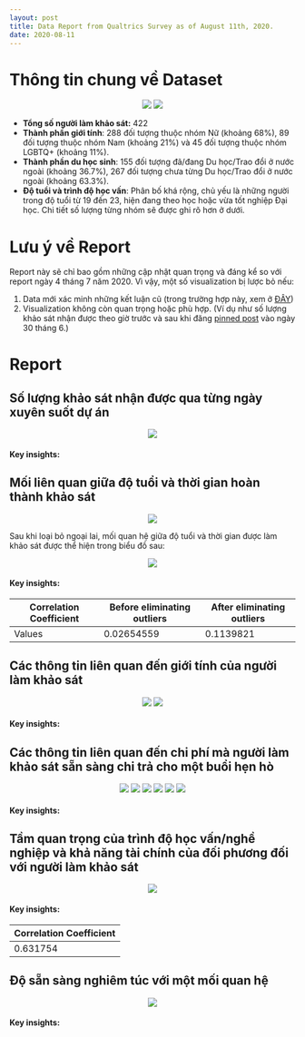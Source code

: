 ```yaml
---
layout: post
title: Data Report from Qualtrics Survey as of August 11th, 2020.
date: 2020-08-11
---
```


# Thông tin chung về Dataset

<p align="center">
  <img src="https://raw.githubusercontent.com/ngmaihuong/saigondatingproject/master/assets/img/0811/fd-1.png?raw=true">
  <img src="https://raw.githubusercontent.com/ngmaihuong/saigondatingproject/master/assets/img/0811/fd-5.png?raw=true">
</p>

- **Tổng số người làm khảo sát:** 422
- **Thành phần giới tính**: 288 đối tượng thuộc nhóm Nữ (khoảng 68%), 89 đối tượng thuộc nhóm Nam (khoảng 21%) và 45 đối tượng thuộc nhóm LGBTQ+ (khoảng 11%).
- **Thành phần du học sinh**: 155 đối tượng đã/đang Du học/Trao đổi ở nước ngoài (khoảng 36.7%), 267 đối tượng chưa từng Du học/Trao đổi ở nước ngoài (khoảng 63.3%).
- **Độ tuổi và trình độ học vấn**: Phân bố khá rộng, chủ yếu là những người trong độ tuổi từ 19 đến 23, hiện đang theo học hoặc vừa tốt nghiệp Đại học. Chi tiết số lượng từng nhóm sẽ được ghi rõ hơn ở dưới.

# Lưu ý về Report
Report này sẽ chỉ bao gồm những cập nhật quan trọng và đáng kể so với report ngày 4 tháng 7 năm 2020. Vì vậy, một số visualization bị lược bỏ nếu:
1. Data mới xác minh những kết luận cũ (trong trường hợp này, xem ở [ĐÂY](https://ngmaihuong.github.io/saigondatingproject/2020/07/05/report.html))
2. Visualization không còn quan trọng hoặc phù hợp. (Ví dụ như số lượng khảo sát nhận được theo giờ trước và sau khi đăng [pinned post](https://www.facebook.com/saigondatingproject/posts/125448935880031?__tn__=K-R) vào ngày 30 tháng 6.)

# Report

## Số lượng khảo sát nhận được qua từng ngày xuyên suốt dự án

<p align="center">
  <img src="https://raw.githubusercontent.com/ngmaihuong/saigondatingproject/master/assets/img/0811/fd-2.png?raw=true">
</p>

#### Key insights:

## Mối liên quan giữa độ tuổi và thời gian hoàn thành khảo sát

<p align="center">
  <img src="https://raw.githubusercontent.com/ngmaihuong/saigondatingproject/master/assets/img/0811/fd-3.png?raw=true">
</p>

Sau khi loại bỏ ngoại lai, mối quan hệ giữa độ tuổi và thời gian được làm khảo sát được thể hiện trong biểu đồ sau:

<p align="center">
  <img src="https://raw.githubusercontent.com/ngmaihuong/saigondatingproject/master/assets/img/0811/fd-4.png?raw=true">
</p>

#### Key insights:

Correlation Coefficient   | Before eliminating outliers | After eliminating outliers  |
------------------------- |-----------------------------|-----------------------------|
Values                    | 0.02654559                  | 0.1139821                  |

## Các thông tin liên quan đến giới tính của người làm khảo sát

<p align="center">
  <img src="https://raw.githubusercontent.com/ngmaihuong/saigondatingproject/master/assets/img/0811/fd-6.png?raw=true">
  <img src="https://raw.githubusercontent.com/ngmaihuong/saigondatingproject/master/assets/img/0811/fd-7.png?raw=true">
</p>

#### Key insights:

## Các thông tin liên quan đến chi phí mà người làm khảo sát sẵn sàng chi trả cho một buổi hẹn hò

<p align="center">
  <img src="https://raw.githubusercontent.com/ngmaihuong/saigondatingproject/master/assets/img/0811/fd-8.png?raw=true">
  <img src="https://raw.githubusercontent.com/ngmaihuong/saigondatingproject/master/assets/img/0811/fd-9.png?raw=true">
  <img src="https://raw.githubusercontent.com/ngmaihuong/saigondatingproject/master/assets/img/0811/fd-10.png?raw=true">
  <img src="https://raw.githubusercontent.com/ngmaihuong/saigondatingproject/master/assets/img/0811/fd-11.png?raw=true">
  <img src="https://raw.githubusercontent.com/ngmaihuong/saigondatingproject/master/assets/img/0811/fd-12.png?raw=true">
  <img src="https://raw.githubusercontent.com/ngmaihuong/saigondatingproject/master/assets/img/0811/fd-13.png?raw=true">
</p>

#### Key insights:

## Tầm quan trọng của trình độ học vấn/nghề nghiệp và khả năng tài chính của đối phương đối với người làm khảo sát

<p align="center">
  <img src="https://raw.githubusercontent.com/ngmaihuong/saigondatingproject/master/assets/img/0811/fd-14.png?raw=true" />
</p>

#### Key insights:

| Correlation Coefficient |
|------------------------ |
| 0.631754                |

## Độ sẵn sàng nghiêm túc với một mối quan hệ

<p align="center">
  <img src="https://raw.githubusercontent.com/ngmaihuong/saigondatingproject/master/assets/img/0811/fd-15.png?raw=true" />
</p>

#### Key insights:
